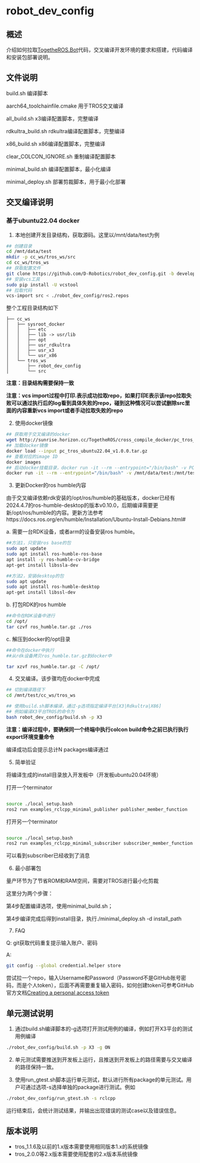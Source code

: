 # robot_dev_config

## 概述

介绍如何拉取[TogetheROS.Bot](https://developer.horizon.ai/api/v1/fileData/documents_tros/index.html)代码，交叉编译开发环境的要求和搭建，代码编译和安装包部署说明。

## 文件说明

build.sh 编译脚本

aarch64_toolchainfile.cmake 用于TROS交叉编译

all_build.sh x3编译配置脚本，完整编译

rdkultra_build.sh rdkultra编译配置脚本，完整编译

x86_build.sh x86编译配置脚本，完整编译

clear_COLCON_IGNORE.sh 重制编译配置脚本

minimal_build.sh 编译配置脚本，最小化编译

minimal_deploy.sh 部署剪裁脚本，用于最小化部署

## 交叉编译说明

### 基于ubuntu22.04 docker

1. 本地创建开发目录结构，获取源码。这里以/mnt/data/test为例

```bash
## 创建目录
cd /mnt/data/test
mkdir -p cc_ws/tros_ws/src
cd cc_ws/tros_ws
## 获取配置文件
git clone https://github.com/D-Robotics/robot_dev_config.git -b develop
## 安装vcs工具
sudo pip install -U vcstool 
## 拉取代码
vcs-import src < ./robot_dev_config/ros2.repos 
```

整个工程目录结构如下

```text
├── cc_ws
│   ├── sysroot_docker
│   │   ├── etc
│   │   ├── lib -> usr/lib
│   │   ├── opt
│   │   ├── usr_rdkultra
│   │   ├── usr_x3
│   │   └── usr_x86
│   └── tros_ws
│       ├── robot_dev_config
│       └── src
```

**注意：目录结构需要保持一致**

**注意：vcs import过程中打印.表示成功拉取repo，如果打印E表示该repo拉取失败可以通过执行后的log看到具体失败的repo，碰到这种情况可以尝试删除src里面的内容重新vcs import或者手动拉取失败的repo**

2. 使用docker镜像

```bash
## 获取用于交叉编译的docker
wget http://sunrise.horizon.cc/TogetheROS/cross_compile_docker/pc_tros_ubuntu22.04_v1.0.0.tar.gz
## 加载docker镜像
docker load --input pc_tros_ubuntu22.04_v1.0.0.tar.gz
## 查看对应的image ID
docker images
## 启动docker挂载目录，docker run -it --rm --entrypoint="/bin/bash" -v PC本地目录:docker目录 imageID
docker run -it --rm --entrypoint="/bin/bash" -v /mnt/data/test:/mnt/test 725ec5a56ede
```

3. 更新Docker的ros humble内容

由于交叉编译依赖rdk安装的/opt/ros/humble的基础版本，docker已经有2024.4.7的ros-humble-desktop的版本v0.10.0，后期编译需要更新/opt/ros/humble的内容。更新方法参考https://docs.ros.org/en/humble/Installation/Ubuntu-Install-Debians.html#

  a.  需要一台RDK设备，或者arm的设备安装ros humble。
```bash
##方法1，只安装ros base的包
sudo apt update
sudo apt install ros-humble-ros-base
apt install -y ros-humble-cv-bridge
apt-get install libssla-dev

##方法2，安装desktop的包
sudo apt update
sudo apt install ros-humble-desktop
apt-get install libssl-dev
```

  b. 打包RDK的ros humble
```bash
##命令在RDK设备中进行
cd /opt/
tar czvf ros_humble.tar.gz ./ros
```

  c. 解压到docker的/opt目录
```bash
##命令在docker中执行
##从rdk设备拷贝ros_humble.tar.gz到docker中

tar xzvf ros_humble.tar.gz -C /opt/
```

4. 交叉编译。该步骤均在docker中完成

```bash
## 切到编译路径下
cd /mnt/test/cc_ws/tros_ws

## 使用build.sh脚本编译，通过-p选项指定编译平台[X3|Rdkultra|X86]
## 例如编译X3平台TROS的命令为
bash robot_dev_config/build.sh -p X3
```

**注意：编译过程中，要确保同一个终端中执行colcon build命令之前已执行执行export环境变量命令**

编译成功后会提示总计N packages编译通过

5. 简单验证

将编译生成的install目录放入开发板中（开发板ubuntu20.04环境）

打开一个terminator
```bash

source ./local_setup.bash
ros2 run examples_rclcpp_minimal_publisher publisher_member_function

```

打开另一个terminator

```bash

source ./local_setup.bash
ros2 run examples_rclcpp_minimal_subscriber subscriber_member_function

```

可以看到subscriber已经收到了消息

6. 最小部署包

量产环节为了节省ROM和RAM空间，需要对TROS进行最小化剪裁

这里分为两个步骤：

  第4步配置编译选项，使用minimal_build.sh；

  第4步编译完成后得到install目录，执行./minimal_deploy.sh -d install_path



7. FAQ

Q: git获取代码重复提示输入账户、密码

A:

```bash
git config --global credential.helper store
```

尝试拉一个repo，输入Username和Password（Password不是GitHub账号密码，而是个人token），后面不再需要重复输入密码，如何创建token可参考GitHub官方文档[Creating a personal access token](https://docs.github.com/en/authentication/keeping-your-account-and-data-secure/creating-a-personal-access-token)

## 单元测试说明

1. 通过build.sh编译脚本的-g选项打开测试用例的编译，例如打开X3平台的测试用例编译

```bash
./robot_dev_config/build.sh -p X3 -g ON
```

2. 单元测试需要推送到开发板上运行，且推送到开发板上的路径需要与交叉编译的路径保持一致。

3. 使用run_gtest.sh脚本运行单元测试，默认进行所有package的单元测试。用户可通过选项-s选择单独的package进行测试。例如

```bash
./robot_dev_config/run_gtest.sh -s rclcpp
```

运行结束后，会统计测试结果，并输出出现错误的测试case以及错误信息。

## 版本说明

- tros_1.1.6及以前的1.x版本需要使用相同版本1.x的系统镜像
- tros_2.0.0等2.x版本需要使用配套的2.x版本系统镜像
